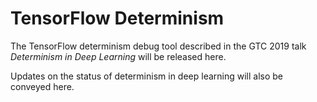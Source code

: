 # TensorFlow Determinism

The TensorFlow determinism debug tool described in the GTC 2019 talk _Determinism in Deep Learning_ will be released here.

Updates on the status of determinism in deep learning will also be conveyed here.